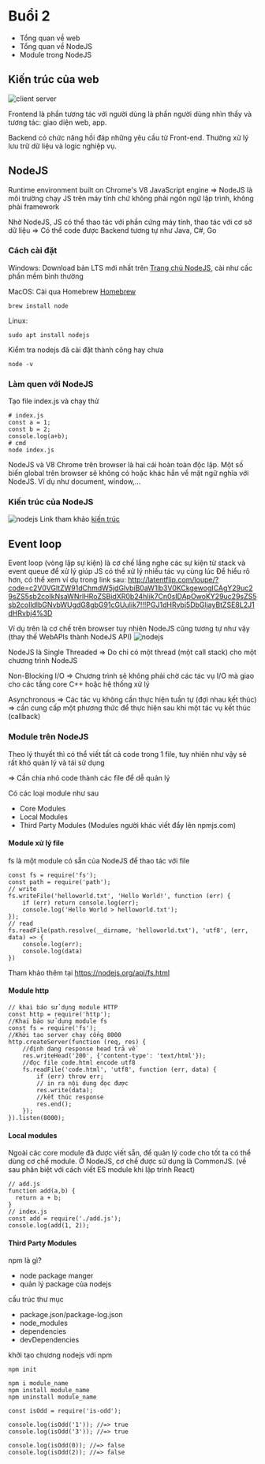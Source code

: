 # Buổi 2
- Tổng quan về web
- Tổng quan về NodeJS
- Module trong NodeJS

## Kiến trúc của web
![client server](static/client_server.jpeg)

Frontend là phần tương tác với người dùng là phần người dùng nhìn thấy và tương tác: giao diện web, app.

Backend có chức năng hồi đáp những yêu cầu từ Front-end. Thường xử lý lưu trữ dữ liệu và logic nghiệp vụ.

## NodeJS
Runtime environment built on Chrome's V8 JavaScript engine => NodeJS là môi trường chạy JS trên máy tính chứ không phải ngôn ngữ lập trình, không phải framework

Nhờ NodeJS, JS có thể thao tác với phần cứng máy tính, thao tác với cơ sở dữ liệu => Có thể code được Backend tương tự như Java, C#, Go

### Cách cài đặt
Windows: Download bản LTS mới nhất trên [Trang chủ NodeJS](https://nodejs.org/en/), cài như cấc phần mềm bình thường

MacOS: Cài qua Homebrew
[Homebrew](https://brew.sh/)
```
brew install node
```
Linux: 
```
sudo apt install nodejs
```
Kiểm tra nodejs đã cài đặt thành công hay chưa
```
node -v
```

### Làm quen với NodeJS
Tạo file index.js và chạy thử
```
# index.js
const a = 1;
const b = 2;
console.log(a+b);
# cmd
node index.js
```
NodeJS và V8 Chrome trên browser là hai cái hoàn toàn độc lập. Một số biến global trên browser sẽ không có hoặc khác hẳn về mặt ngữ nghĩa với NodeJS. Ví dụ như document, window,...

### Kiến trúc của NodeJS
![nodejs](static/nodejs.png)
Link tham khảo [kiến trúc](https://chathuranga94.medium.com/nodejs-architecture-concurrency-model-f71da5f53d1d)
## Event loop
Event loop (vòng lặp sự kiện) là cơ chế lắng nghe các sự kiện từ stack và event queue để xử lý giúp JS có thể xử lý nhiều tác vụ cùng lúc
Để hiểu rõ hơn, có thể xem ví dụ trong link sau:
http://latentflip.com/loupe/?code=c2V0VGltZW91dChmdW5jdGlvbiB0aW1lb3V0KCkgewogICAgY29uc29sZS5sb2coIkNsaWNrIHRoZSBidXR0b24hIik7Cn0sIDApOwoKY29uc29sZS5sb2coIldlbGNvbWUgdG8gbG91cGUuIik7!!!PGJ1dHRvbj5DbGljayBtZSE8L2J1dHRvbj4%3D

Ví dụ trên là cơ chế trên browser tuy nhiên NodeJS cũng tương tự như vậy (thay thế WebAPIs thành NodeJS API)
![nodejs](static/nodejs.png)

NodeJS là Single Threaded => Do chỉ có một thread (một call stack) cho một chương trình NodeJS

Non-Blocking I/O => Chương trình sẽ không phải chờ các tác vụ I/O mà giao cho các tầng core C++ hoặc hệ thống xử lý

Asynchronous => Các tác vụ không cần thực hiện tuần tự (đợi nhau kết thúc) => cần cung cấp một phương thức để thực hiện sau khi một tác vụ kết thúc (callback)

### Module trên NodeJS
Theo lý thuyết thì có thể viết tất cả code trong 1 file, tuy nhiên như vậy sẽ rất khó quản lý và tái sử dụng

=> Cần chia nhỏ code thành các file để dễ quản lý

Có các loại module như sau
- Core Modules
- Local Modules
- Third Party Modules (Modules người khác viết đẩy lên npmjs.com)

#### Module xử lý file
fs là một module có sẵn của NodeJS để thao tác với file
```
const fs = require('fs');
const path = require('path');
// write
fs.writeFile('helloworld.txt', 'Hello World!', function (err) {
    if (err) return console.log(err);
    console.log('Hello World > helloworld.txt');
});
// read
fs.readFile(path.resolve(__dirname, 'helloworld.txt'), 'utf8', (err, data) => {
    console.log(err);
    console.log(data)
})
```
Tham khảo thêm tại https://nodejs.org/api/fs.html


#### Module http
```
// khai báo sử dụng module HTTP
const http = require('http');
//Khai báo sử dụng module fs
const fs = require('fs');
//Khởi tạo server chạy cổng 8000
http.createServer(function (req, res) {
    //định dang response head trả về
    res.writeHead('200', {'content-type': 'text/html'});
    //đọc file code.html encode utf8
    fs.readFile('code.html', 'utf8', function (err, data) {
        if (err) throw err;
        // in ra nội dung đọc được
        res.write(data);
        //kết thúc response
        res.end();
    });
}).listen(8000);
```

#### Local modules
Ngoài các core module đã được viết sẵn, để quản lý code cho tốt ta có thể dùng cơ chế module. Ở NodeJS, cơ chế được sử dụng là CommonJS. (về sau phân biệt với cách viết ES module khi lập trình React)

```
// add.js
function add(a,b) {
  return a + b;
}
// index.js
const add = require('./add.js');
console.log(add(1, 2));
```

#### Third Party Modules
npm là gì?
* node package manger 
* quản lý package của nodejs

cấu trúc thư mục
  * package.json/package-log.json
  * node_modules
  * dependencies
  * devDependencies

khởi tạo chương nodejs với npm
``` 
npm init 

npm i module_name
npm install module_name
npm uninstall module_name
```

```
const isOdd = require('is-odd');
 
console.log(isOdd('1')); //=> true
console.log(isOdd('3')); //=> true
 
console.log(isOdd(0)); //=> false
console.log(isOdd(2)); //=> false
```